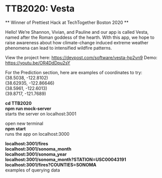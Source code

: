 # TTB2020: Vesta 

** Winner of Prettiest Hack at TechTogether Boston 2020 **


Hello! We’re Shannon, Vivian, and Pauline and our app is called Vesta, named after the Roman goddess of the hearth. With this app, we hope to raise awareness about how climate-change induced extreme weather phenomena can lead to intensified wildfire patterns.

View the project here: https://devpost.com/software/vesta-hp2vn9
Demo: https://youtu.be/OR4DdDpu2sY

For the Prediction section, here are examples of coordinates to try:\
(38.5038, -122.8102)\
(38.62935, -122.86646)\
(38.5961, -122.6013)\
(39.8717, -121.7689)

**cd TTB2020**\
**npm run mock-server**\
starts the server on localhost:3001

open new terminal\
**npm start**\
runs the app on localhost:3000

**localhost:3001/fires**\
**localhost:3001/sonoma_month**\
**localhost:3001/sonoma_year**\
**localhost:3001/sonoma_month?STATION=USC00043191**\
**localhost:3001/fires?COUNTIES=SONOMA**\
examples of querying data
